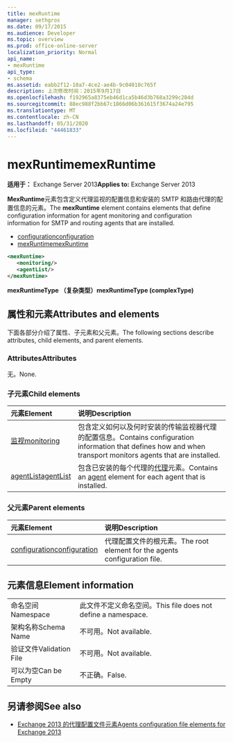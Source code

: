 ```yaml
---
title: mexRuntime
manager: sethgros
ms.date: 09/17/2015
ms.audience: Developer
ms.topic: overview
ms.prod: office-online-server
localization_priority: Normal
api_name:
- mexRuntime
api_type:
- schema
ms.assetid: eabb2f12-10a7-4ce2-ae4b-9c04010c765f
description: 上次修改时间：2015年9月17日
ms.openlocfilehash: f192965a8375eb46d1ca5b46d3b768a3299c284d
ms.sourcegitcommit: 88ec988f2bb67c1866d06b361615f3674a24e795
ms.translationtype: MT
ms.contentlocale: zh-CN
ms.lasthandoff: 05/31/2020
ms.locfileid: "44461833"
---
```

# <a name="mexruntime"></a><span data-ttu-id="5592a-103">mexRuntime</span><span class="sxs-lookup"><span data-stu-id="5592a-103">mexRuntime</span></span>
  
<span data-ttu-id="5592a-104">**适用于：** Exchange Server 2013</span><span class="sxs-lookup"><span data-stu-id="5592a-104">**Applies to:** Exchange Server 2013</span></span>
  
<span data-ttu-id="5592a-105">**MexRuntime**元素包含定义代理监视的配置信息和安装的 SMTP 和路由代理的配置信息的元素。</span><span class="sxs-lookup"><span data-stu-id="5592a-105">The **mexRuntime** element contains elements that define configuration information for agent monitoring and configuration information for SMTP and routing agents that are installed.</span></span> 
  
- [<span data-ttu-id="5592a-106">configuration</span><span class="sxs-lookup"><span data-stu-id="5592a-106">configuration</span></span>](configuration.md)  
- [<span data-ttu-id="5592a-107">mexRuntime</span><span class="sxs-lookup"><span data-stu-id="5592a-107">mexRuntime</span></span>](mexruntime.md)
  
```XML
<mexRuntime>
   <monitoring/>
   <agentList/>
</mexRuntime>
```

<span data-ttu-id="5592a-108">**mexRuntimeType （复杂类型）**</span><span class="sxs-lookup"><span data-stu-id="5592a-108">**mexRuntimeType (complexType)**</span></span>

## <a name="attributes-and-elements"></a><span data-ttu-id="5592a-109">属性和元素</span><span class="sxs-lookup"><span data-stu-id="5592a-109">Attributes and elements</span></span>

<span data-ttu-id="5592a-110">下面各部分介绍了属性、子元素和父元素。</span><span class="sxs-lookup"><span data-stu-id="5592a-110">The following sections describe attributes, child elements, and parent elements.</span></span>
  
### <a name="attributes"></a><span data-ttu-id="5592a-111">Attributes</span><span class="sxs-lookup"><span data-stu-id="5592a-111">Attributes</span></span>

<span data-ttu-id="5592a-112">无。</span><span class="sxs-lookup"><span data-stu-id="5592a-112">None.</span></span>
  
### <a name="child-elements"></a><span data-ttu-id="5592a-113">子元素</span><span class="sxs-lookup"><span data-stu-id="5592a-113">Child elements</span></span>

|<span data-ttu-id="5592a-114">**元素**</span><span class="sxs-lookup"><span data-stu-id="5592a-114">**Element**</span></span>|<span data-ttu-id="5592a-115">**说明**</span><span class="sxs-lookup"><span data-stu-id="5592a-115">**Description**</span></span>|
|:-----|:-----|
|[<span data-ttu-id="5592a-116">监视</span><span class="sxs-lookup"><span data-stu-id="5592a-116">monitoring</span></span>](monitoring.md) <br/> |<span data-ttu-id="5592a-117">包含定义如何以及何时安装的传输监视器代理的配置信息。</span><span class="sxs-lookup"><span data-stu-id="5592a-117">Contains configuration information that defines how and when transport monitors agents that are installed.</span></span>  <br/> |
|[<span data-ttu-id="5592a-118">agentList</span><span class="sxs-lookup"><span data-stu-id="5592a-118">agentList</span></span>](agentlist.md) <br/> |<span data-ttu-id="5592a-119">包含已安装的每个代理的[代理](agent.md)元素。</span><span class="sxs-lookup"><span data-stu-id="5592a-119">Contains an [agent](agent.md) element for each agent that is installed.</span></span>  <br/> |
   
### <a name="parent-elements"></a><span data-ttu-id="5592a-120">父元素</span><span class="sxs-lookup"><span data-stu-id="5592a-120">Parent elements</span></span>

|<span data-ttu-id="5592a-121">**元素**</span><span class="sxs-lookup"><span data-stu-id="5592a-121">**Element**</span></span>|<span data-ttu-id="5592a-122">**说明**</span><span class="sxs-lookup"><span data-stu-id="5592a-122">**Description**</span></span>|
|:-----|:-----|
|[<span data-ttu-id="5592a-123">configuration</span><span class="sxs-lookup"><span data-stu-id="5592a-123">configuration</span></span>](configuration.md) <br/> |<span data-ttu-id="5592a-124">代理配置文件的根元素。</span><span class="sxs-lookup"><span data-stu-id="5592a-124">The root element for the agents configuration file.</span></span>  <br/> |
   
## <a name="element-information"></a><span data-ttu-id="5592a-125">元素信息</span><span class="sxs-lookup"><span data-stu-id="5592a-125">Element information</span></span>

|||
|:-----|:-----|
|<span data-ttu-id="5592a-126">命名空间</span><span class="sxs-lookup"><span data-stu-id="5592a-126">Namespace</span></span>  <br/> |<span data-ttu-id="5592a-127">此文件不定义命名空间。</span><span class="sxs-lookup"><span data-stu-id="5592a-127">This file does not define a namespace.</span></span>  <br/> |
|<span data-ttu-id="5592a-128">架构名称</span><span class="sxs-lookup"><span data-stu-id="5592a-128">Schema Name</span></span>  <br/> |<span data-ttu-id="5592a-129">不可用。</span><span class="sxs-lookup"><span data-stu-id="5592a-129">Not available.</span></span>  <br/> |
|<span data-ttu-id="5592a-130">验证文件</span><span class="sxs-lookup"><span data-stu-id="5592a-130">Validation File</span></span>  <br/> |<span data-ttu-id="5592a-131">不可用。</span><span class="sxs-lookup"><span data-stu-id="5592a-131">Not available.</span></span>  <br/> |
|<span data-ttu-id="5592a-132">可以为空</span><span class="sxs-lookup"><span data-stu-id="5592a-132">Can be Empty</span></span>  <br/> |<span data-ttu-id="5592a-133">不正确。</span><span class="sxs-lookup"><span data-stu-id="5592a-133">False.</span></span>  <br/> |
   
## <a name="see-also"></a><span data-ttu-id="5592a-134">另请参阅</span><span class="sxs-lookup"><span data-stu-id="5592a-134">See also</span></span>

- [<span data-ttu-id="5592a-135">Exchange 2013 的代理配置文件元素</span><span class="sxs-lookup"><span data-stu-id="5592a-135">Agents configuration file elements for Exchange 2013</span></span>](agents-configuration-file-elements-for-exchange-2013.md)

